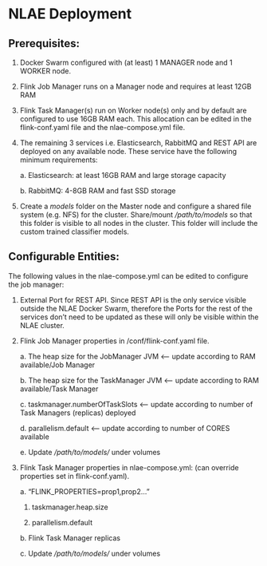# NLAE Deployment

## Prerequisites:

1. Docker Swarm configured with (at least) 1 MANAGER node and 1 WORKER node.

2. Flink Job Manager runs on a Manager node and requires at least 12GB RAM

3. Flink Task Manager(s) run on Worker node(s) only and by default are configured to use 16GB RAM each. This allocation can be edited in the flink-conf.yaml file and the nlae-compose.yml file.

4. The remaining 3 services i.e. Elasticsearch, RabbitMQ and REST API are deployed on any available node. These service have the following minimum requirements:

    a. Elasticsearch: at least 16GB RAM and large storage capacity

    b. RabbitMQ: 4-8GB RAM and fast SSD storage
5. Create a *models* folder on the Master node and configure a shared file system (e.g. NFS) for the cluster. Share/mount */path/to/models* so that this folder is visible to all nodes in the cluster. This folder will include the custom trained classifier models.

## Configurable Entities:

The following values in the nlae-compose.yml can be edited to configure the job manager:

1. External Port for REST API. Since REST API is the only service visible outside the NLAE Docker Swarm, therefore the Ports for the rest of the services don’t need to be updated as these will only be visible within the NLAE cluster.

2. Flink Job Manager properties in /conf/flink-conf.yaml file.

    a. The heap size for the JobManager JVM <-- update according to RAM available/Job Manager

    b. The heap size for the TaskManager JVM <-- update according to RAM available/Task Manager

    c. taskmanager.numberOfTaskSlots <-- update according to number of Task Managers (replicas) deployed

    d. parallelism.default <-- update according to number of CORES available
    
    e. Update */path/to/models/* under volumes

3. Flink Task Manager properties in nlae-compose.yml: (can override properties set in flink-conf.yaml).

    a. “FLINK_PROPERTIES=prop1,prop2…”

      1. taskmanager.heap.size

      2. parallelism.default

    b. Flink Task Manager replicas
    
    c. Update */path/to/models/* under volumes
